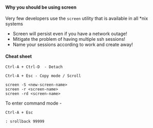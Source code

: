 #### Why you should be using screen

Very few developers use the ```screen``` utility that is available in all *nix systems

- Screen will persist even if you have a network outage!
- Mitigate the problem of having multiple ssh sessions!
- Name your sessions according to work and create away!

#### Cheat sheet

```
Ctrl-A + Ctrl-D  - Detach  

Ctrl-A + Esc - Copy mode / Scroll 

screen -S <new-screen-name>  
screen -r <screen-name>  
screen -rd <screen-name>  
```

To enter command mode -
```
Ctrl-A + Esc 

: srollback 99999
```

